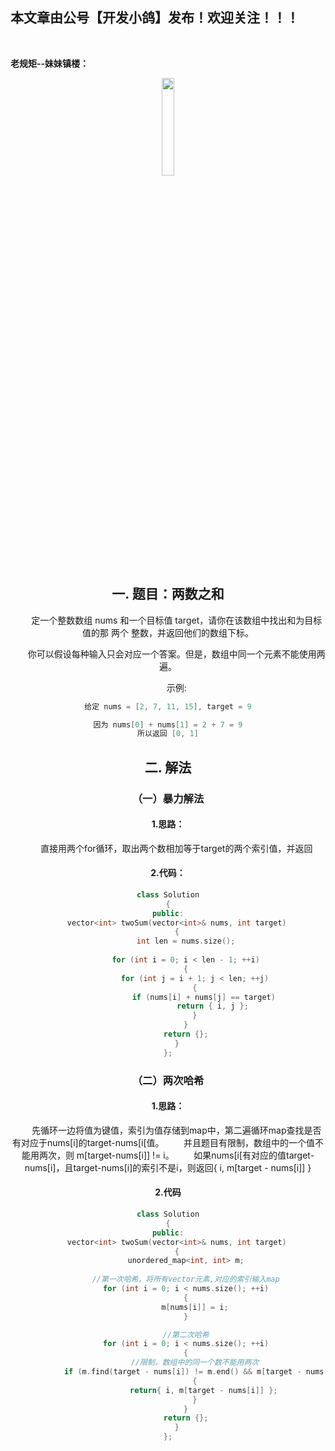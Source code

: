 ﻿## 本文章由公号【开发小鸽】发布！欢迎关注！！！
<br>

**老规矩--妹妹镇楼：**
<center>
<img src="https://img-blog.csdnimg.cn/20200721223424816.JPG"   width="20%">

## 一. 题目：两数之和
&nbsp;  &nbsp;  &nbsp;  &nbsp;定一个整数数组 nums 和一个目标值 target，请你在该数组中找出和为目标值的那 两个 整数，并返回他们的数组下标。

&nbsp;  &nbsp;  &nbsp;  &nbsp;你可以假设每种输入只会对应一个答案。但是，数组中同一个元素不能使用两遍。

 

&nbsp;  &nbsp;  &nbsp;  &nbsp;示例:

```cpp
给定 nums = [2, 7, 11, 15], target = 9

因为 nums[0] + nums[1] = 2 + 7 = 9
所以返回 [0, 1]
```
## 二. 解法
### （一）暴力解法
#### 1.思路：
&nbsp;  &nbsp;  &nbsp;  &nbsp;直接用两个for循环，取出两个数相加等于target的两个索引值，并返回

#### 2.代码：

```cpp
class Solution
{
public:
	vector<int> twoSum(vector<int>& nums, int target)
	{
		int len = nums.size();
		
		for (int i = 0; i < len - 1; ++i)
		{
			for (int j = i + 1; j < len; ++j)
			{
				if (nums[i] + nums[j] == target)
					return { i, j };
			}
		}
		return {};
	}
};
```


### （二）两次哈希
#### 1.思路： 
&nbsp;  &nbsp;  &nbsp;  &nbsp;先循环一边将值为键值，索引为值存储到map中，第二遍循环map查找是否有对应于nums[i]的target-nums[i[值。
&nbsp;  &nbsp;  &nbsp;  &nbsp;并且题目有限制，数组中的一个值不能用两次，则 m[target-nums[i]] != i。
&nbsp;  &nbsp;  &nbsp;  &nbsp;如果nums[i[有对应的值target-nums[i]，且target-nums[i]的索引不是i，则返回{ i, m[target - nums[i]] }

#### 2.代码

```cpp
class Solution
{
public:
	vector<int> twoSum(vector<int>& nums, int target)
	{
		unordered_map<int, int> m;
		
		//第一次哈希，将所有vector元素,对应的索引输入map
		for (int i = 0; i < nums.size(); ++i)
		{
			m[nums[i]] = i;
		}

		//第二次哈希
		for (int i = 0; i < nums.size(); ++i)
		{
			//限制，数组中的同一个数不能用两次
			if (m.find(target - nums[i]) != m.end() && m[target - nums[i]] != i)
			{
				return{ i, m[target - nums[i]] };
			}
		}
		return {};
	}
};


